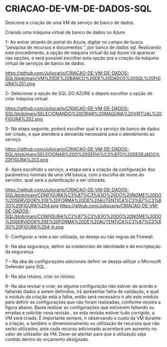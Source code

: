 # CRIACAO-DE-VM-DE-DADOS-SQL
Descreve a criação de uma VM de serviço de banco de dados.

Criando uma máquina virtual de banco de dados no Azure

1- Ao entrar através do portal do Azure, digitar no campo de busca “pesquisa de recursos e documentos “, por banco de dados sql. 
Realizando este procedimento, a opção de máquina virtual do sql Azure irá aparecer nas opções, 
e será possível escolher esta opção pra a criação da máquina virtual de serviços de banco de dados.

https://github.com/Juliocarlo/CRIACAO-DE-VM-DE-DADOS-SQL/blob/main/VM%20DE%20BANCO%20DE%20DADOS%20SQL%20FIGURA%201.png

2- Selecionar a opção de SQL DO AZURE e depois escolher a opção de criar máquina virtual.

https://github.com/Juliocarlo/CRIACAO-DE-VM-DE-DADOS-SQL/blob/main/SELECIONANDO%20CRIAR%20MAQUNA%20VIRTUAL%20FIGURA%202.png

3- Na etapa seguinte, poderá escolher qual é o serviço de banco de dados ser criado, e que atenderá a demanda necessária para o atendimento ao serviço.

https://github.com/Juliocarlo/CRIACAO-DE-VM-DE-DADOS-SQL/blob/main/SELECIONAR%20O%20SERVI%C3%87O%20DESEJADO%20FIGURA%203.png

4- Após escolhido o serviço, a etapa será a criação da configuração dos parâmetros normais de uma VM básica, 
com a escolha de nome do servidor, qual será a autenticação a ser utilizada.

https://github.com/Juliocarlo/CRIACAO-DE-VM-DE-DADOS-SQL/blob/main/CONFIGURA%C3%87%C3%83O%20DO%20NOME%20DO%20SERVIDOR%20E%20FORMA%20DE%20AUTENTICA%C3%87%C3%83O%20FIGURA%204.png
https://github.com/Juliocarlo/CRIACAO-DE-VM-DE-DADOS-SQL/blob/main/CONFIGURA%C3%87%C3%83O%20DO%20NOME%20DO%20SERVIDOR%20E%20FORMA%20DE%20AUTENTICA%C3%87%C3%83O%20FIGURA%204-A.png

5- Configurar a rede a ser utilizada, se deseja ou não regras de Firewall.


6- Na aba segurança, definir as credenciais de identidade e de encriptação  da segurança.


7 – Na aba de configurações adicionais definir se deseja utilizar o Microsoft Defender para SQL.


8- Na aba rótulos, criar os rótulos.


9- Na aba revisar e criar, se alguma configuração não estiver de acordo e faltando dados a serem definidos, irá apresentar falha de validação, 
e qual o módulo da criação está a falha, então será necessário ir até este módulo para definir as configurações que não foram realizadas, conforme mostra a figura abaixo.
Basta realizar as configurações que estiverem faltando ou erradas e solicitar nova revisão , se esta revisão estiver tudo corrigido, a VM será criada. 
É importante sempre, ir observando o custo da VM durante a criação, e também o dimensionamento ou utilização de recursos que não serão utilizados, 
pois cada recurso adicionado acarretará um aumento no valor de utilizador da VM. Deve-se atentar para que a utilização seja contido dentro do orçamento designado.


